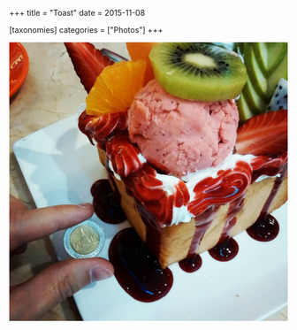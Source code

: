+++
title = "Toast"
date = 2015-11-08

[taxonomies]
categories = ["Photos"]
+++

![Toast](toast.jpeg)
